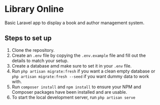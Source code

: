 # Library Online

Basic Laravel app to display a book and author management system.

## Steps to set up

1. Clone the repository.
2. Create an `.env` file by copying the `.env.example` file and fill out the details to match your setup.
3. Create a database amd make sure to set it in your `.env` file. 
4. Run `php artisan migrate:fresh` if you want a clean empty database or `php artisan migrate:fresh --seed` if you want dummy data to work with.
5. Run `composer install` and `npm install` to ensure your NPM and Composer packages have been installed and are usable. 
6. To start the local development server, run `php artisan serve`
